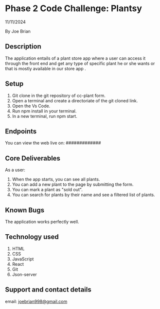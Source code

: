 # Phase 2 Code Challenge: Plantsy

11/11/2024

By Joe Brian

## Description

The application entails of a plant store app where a user can access it through the front end and get any type of specific plant he or she wants or that is mostly available in our store app .

## Setup

1. Git clone in the git repository of cc-plant form.
2. Open a terminal and create a directoriate of the git cloned link.
3. Open the Vs Code.
4. Run npm install in your terminal.
5. In a new terminal, run npm start.

## Endpoints

You can view the web live on: #############

## Core Deliverables

As a user:

1. When the app starts, you can see all plants.
2. You can add a new plant to the page by submitting the form.
3. You can mark a plant as "sold out".
4. You can search for plants by their name and see a filtered list of plants.

## Known Bugs

The application works perfectly well.

## Technology used

1. HTML
2. CSS
3. JavaScript
4. React
5. Git
6. Json-server

## Support and contact details

email: joebrian998@gmail.com

